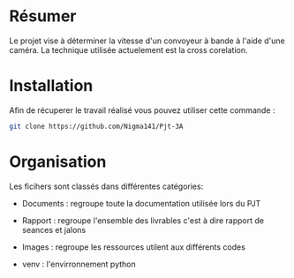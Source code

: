 # Résumer
Le projet vise à déterminer la vitesse d'un convoyeur à bande à l'aide d'une caméra.
La technique utilisée actuelement est la cross corelation.

# Installation
Afin de récuperer le travail réalisé vous pouvez utiliser cette commande : 
   ```sh
  git clone https://github.com/Nigma141/Pjt-3A 
   ``` 

# Organisation

Les ficihers sont classés dans différentes catégories: 

* Documents : regroupe toute la documentation utilisée lors du PJT 

* Rapport   : regroupe l'ensemble des livrables c'est à dire rapport de seances et jalons 

* Images    : regroupe les ressources utilent aux différents codes

* venv      : l'envirronnement python 
